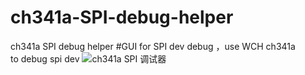 # ch341a-SPI-debug-helper
ch341a SPI debug helper 
#GUI for SPI dev debug ，use WCH ch341a      
to debug spi dev
![ch341a SPI 调试器](https://github.com/ziyaofeng/ch341a-SPI-helper-debug/raw/master/layout.png)
